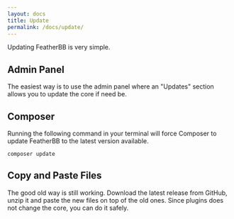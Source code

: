 ```yaml
---
layout: docs
title: Update
permalink: /docs/update/
---
```


Updating FeatherBB is very simple.

## Admin Panel

The easiest way is to use the admin panel where an "Updates" section allows you to update the core if need be.

## Composer

Running the following command in your terminal will force Composer to update FeatherBB to the latest version available.

```
composer update
```

## Copy and Paste Files

The good old way is still working. Download the latest release from GitHub, unzip it and paste the new files on top of the old ones. Since plugins does not change the core, you can do it safely.